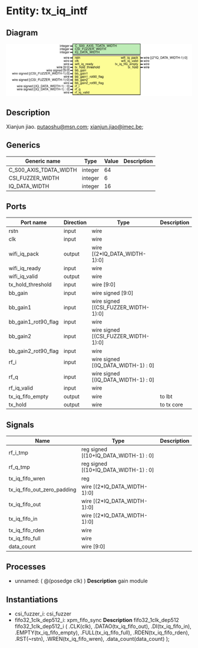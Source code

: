 # Entity: tx_iq_intf

## Diagram

![Diagram](tx_iq_intf.svg "Diagram")
## Description

Xianjun jiao. putaoshu@msn.com; xianjun.jiao@imec.be;
 
## Generics

| Generic name           | Type    | Value | Description |
| ---------------------- | ------- | ----- | ----------- |
| C_S00_AXIS_TDATA_WIDTH | integer | 64    |             |
| CSI_FUZZER_WIDTH       | integer | 6     |             |
| IQ_DATA_WIDTH          | integer | 16    |             |
## Ports

| Port name           | Direction | Type                                 | Description |
| ------------------- | --------- | ------------------------------------ | ----------- |
| rstn                | input     | wire                                 |             |
| clk                 | input     | wire                                 |             |
| wifi_iq_pack        | output    | wire [(2*IQ_DATA_WIDTH-1):0]         |             |
| wifi_iq_ready       | input     | wire                                 |             |
| wifi_iq_valid       | output    | wire                                 |             |
| tx_hold_threshold   | input     | wire [9:0]                           |             |
| bb_gain             | input     | wire signed [9:0]                    |             |
| bb_gain1            | input     | wire signed [(CSI_FUZZER_WIDTH-1):0] |             |
| bb_gain1_rot90_flag | input     | wire                                 |             |
| bb_gain2            | input     | wire signed [(CSI_FUZZER_WIDTH-1):0] |             |
| bb_gain2_rot90_flag | input     | wire                                 |             |
| rf_i                | input     | wire signed [(IQ_DATA_WIDTH-1) : 0]  |             |
| rf_q                | input     | wire signed [(IQ_DATA_WIDTH-1) : 0]  |             |
| rf_iq_valid         | input     | wire                                 |             |
| tx_iq_fifo_empty    | output    | wire                                 | to lbt      |
| tx_hold             | output    | wire                                 | to tx core  |
## Signals

| Name                        | Type                                  | Description |
| --------------------------- | ------------------------------------- | ----------- |
| rf_i_tmp                    | reg signed [(10+IQ_DATA_WIDTH-1) : 0] |             |
| rf_q_tmp                    | reg signed [(10+IQ_DATA_WIDTH-1) : 0] |             |
| tx_iq_fifo_wren             | reg                                   |             |
| tx_iq_fifo_out_zero_padding | wire [(2*IQ_DATA_WIDTH-1):0]          |             |
| tx_iq_fifo_out              | wire [(2*IQ_DATA_WIDTH-1):0]          |             |
| tx_iq_fifo_in               | wire [(2*IQ_DATA_WIDTH-1):0]          |             |
| tx_iq_fifo_rden             | wire                                  |             |
| tx_iq_fifo_full             | wire                                  |             |
| data_count                  | wire [9:0]                            |             |
## Processes
- unnamed: ( @(posedge clk) )
**Description**
gain module

## Instantiations

- csi_fuzzer_i: csi_fuzzer
- fifo32_1clk_dep512_i: xpm_fifo_sync
**Description**
fifo32_1clk_dep512 fifo32_1clk_dep512_i (
.CLK(clk),
.DATAO(tx_iq_fifo_out),
.DI(tx_iq_fifo_in),
.EMPTY(tx_iq_fifo_empty),
.FULL(tx_iq_fifo_full),
.RDEN(tx_iq_fifo_rden),
.RST(~rstn),
.WREN(tx_iq_fifo_wren),
.data_count(data_count)
);

